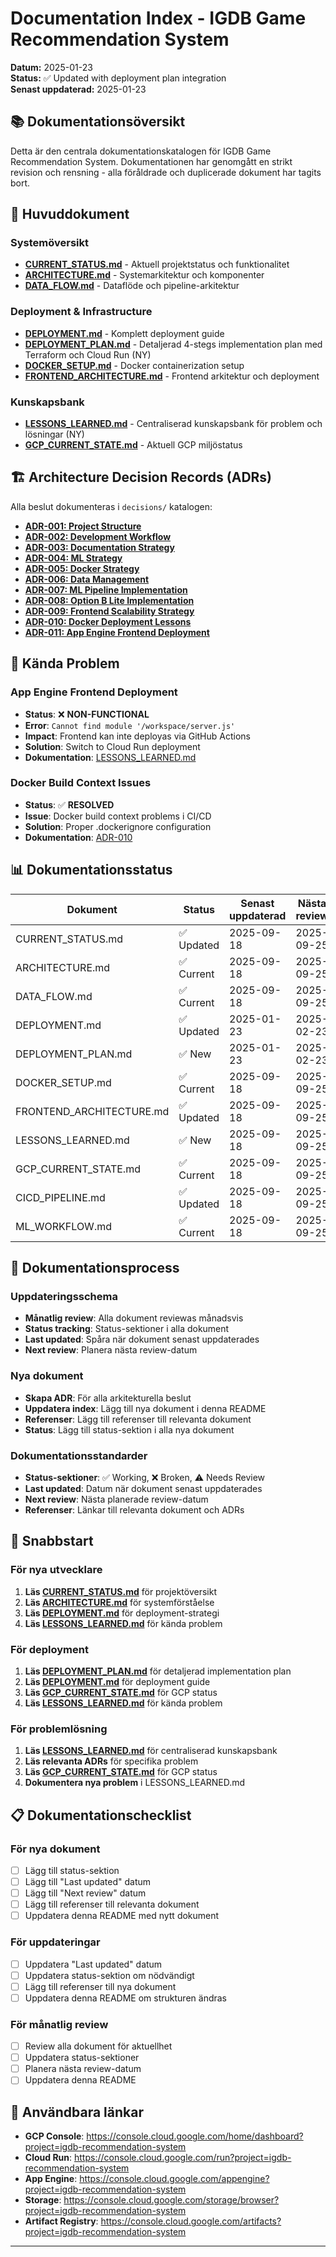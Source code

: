 # Documentation Index - IGDB Game Recommendation System

**Datum:** 2025-01-23  
**Status:** ✅ Updated with deployment plan integration  
**Senast uppdaterad:** 2025-01-23

## 📚 **Dokumentationsöversikt**

Detta är den centrala dokumentationskatalogen för IGDB Game Recommendation System. Dokumentationen har genomgått en strikt revision och rensning - alla föråldrade och duplicerade dokument har tagits bort.

## 🎯 **Huvuddokument**

### **Systemöversikt**
- **[CURRENT_STATUS.md](CURRENT_STATUS.md)** - Aktuell projektstatus och funktionalitet
- **[ARCHITECTURE.md](ARCHITECTURE.md)** - Systemarkitektur och komponenter
- **[DATA_FLOW.md](DATA_FLOW.md)** - Dataflöde och pipeline-arkitektur

### **Deployment & Infrastructure**
- **[DEPLOYMENT.md](DEPLOYMENT.md)** - Komplett deployment guide
- **[DEPLOYMENT_PLAN.md](DEPLOYMENT_PLAN.md)** - Detaljerad 4-stegs implementation plan med Terraform och Cloud Run (NY)
- **[DOCKER_SETUP.md](DOCKER_SETUP.md)** - Docker containerization setup
- **[FRONTEND_ARCHITECTURE.md](FRONTEND_ARCHITECTURE.md)** - Frontend arkitektur och deployment

### **Kunskapsbank**
- **[LESSONS_LEARNED.md](LESSONS_LEARNED.md)** - Centraliserad kunskapsbank för problem och lösningar (NY)
- **[GCP_CURRENT_STATE.md](GCP_CURRENT_STATE.md)** - Aktuell GCP miljöstatus

## 🏗️ **Architecture Decision Records (ADRs)**

Alla beslut dokumenteras i `decisions/` katalogen:

- **[ADR-001: Project Structure](decisions/001-project-structure.md)**
- **[ADR-002: Development Workflow](decisions/002-development-workflow.md)**
- **[ADR-003: Documentation Strategy](decisions/003-documentation-strategy.md)**
- **[ADR-004: ML Strategy](decisions/004-ml-strategy.md)**
- **[ADR-005: Docker Strategy](decisions/005-docker-strategy.md)**
- **[ADR-006: Data Management](decisions/006-data-management.md)**
- **[ADR-007: ML Pipeline Implementation](decisions/007-ml-pipeline-implementation.md)**
- **[ADR-008: Option B Lite Implementation](decisions/008-option-b-lite-implementation.md)**
- **[ADR-009: Frontend Scalability Strategy](decisions/009-frontend-scalability-strategy.md)**
- **[ADR-010: Docker Deployment Lessons](decisions/010-docker-deployment-lessons.md)**
- **[ADR-011: App Engine Frontend Deployment](decisions/011-app-engine-frontend-deployment.md)**

## 🚨 **Kända Problem**

### **App Engine Frontend Deployment**
- **Status**: ❌ **NON-FUNCTIONAL**
- **Error**: `Cannot find module '/workspace/server.js'`
- **Impact**: Frontend kan inte deployas via GitHub Actions
- **Solution**: Switch to Cloud Run deployment
- **Dokumentation**: [LESSONS_LEARNED.md](LESSONS_LEARNED.md)

### **Docker Build Context Issues**
- **Status**: ✅ **RESOLVED**
- **Issue**: Docker build context problems i CI/CD
- **Solution**: Proper .dockerignore configuration
- **Dokumentation**: [ADR-010](decisions/010-docker-deployment-lessons.md)

## 📊 **Dokumentationsstatus**

| Dokument | Status | Senast uppdaterad | Nästa review |
|----------|--------|-------------------|---------------|
| CURRENT_STATUS.md | ✅ Updated | 2025-09-18 | 2025-09-25 |
| ARCHITECTURE.md | ✅ Current | 2025-09-18 | 2025-09-25 |
| DATA_FLOW.md | ✅ Current | 2025-09-18 | 2025-09-25 |
| DEPLOYMENT.md | ✅ Updated | 2025-01-23 | 2025-02-23 |
| DEPLOYMENT_PLAN.md | ✅ New | 2025-01-23 | 2025-02-23 |
| DOCKER_SETUP.md | ✅ Current | 2025-09-18 | 2025-09-25 |
| FRONTEND_ARCHITECTURE.md | ✅ Updated | 2025-09-18 | 2025-09-25 |
| LESSONS_LEARNED.md | ✅ New | 2025-09-18 | 2025-09-25 |
| GCP_CURRENT_STATE.md | ✅ Current | 2025-09-18 | 2025-09-25 |
| CICD_PIPELINE.md | ✅ Updated | 2025-09-18 | 2025-09-25 |
| ML_WORKFLOW.md | ✅ Current | 2025-09-18 | 2025-09-25 |

## 🔄 **Dokumentationsprocess**

### **Uppdateringsschema**
- **Månatlig review**: Alla dokument reviewas månadsvis
- **Status tracking**: Status-sektioner i alla dokument
- **Last updated**: Spåra när dokument senast uppdaterades
- **Next review**: Planera nästa review-datum

### **Nya dokument**
- **Skapa ADR**: För alla arkitekturella beslut
- **Uppdatera index**: Lägg till nya dokument i denna README
- **Referenser**: Lägg till referenser till relevanta dokument
- **Status**: Lägg till status-sektion i alla nya dokument

### **Dokumentationsstandarder**
- **Status-sektioner**: ✅ Working, ❌ Broken, ⚠️ Needs Review
- **Last updated**: Datum när dokument senast uppdaterades
- **Next review**: Nästa planerade review-datum
- **Referenser**: Länkar till relevanta dokument och ADRs

## 🎯 **Snabbstart**

### **För nya utvecklare**
1. **Läs [CURRENT_STATUS.md](CURRENT_STATUS.md)** för projektöversikt
2. **Läs [ARCHITECTURE.md](ARCHITECTURE.md)** för systemförståelse
3. **Läs [DEPLOYMENT.md](DEPLOYMENT.md)** för deployment-strategi
4. **Läs [LESSONS_LEARNED.md](LESSONS_LEARNED.md)** för kända problem

### **För deployment**
1. **Läs [DEPLOYMENT_PLAN.md](DEPLOYMENT_PLAN.md)** för detaljerad implementation plan
2. **Läs [DEPLOYMENT.md](DEPLOYMENT.md)** för deployment guide
3. **Läs [GCP_CURRENT_STATE.md](GCP_CURRENT_STATE.md)** för GCP status
4. **Läs [LESSONS_LEARNED.md](LESSONS_LEARNED.md)** för kända problem

### **För problemlösning**
1. **Läs [LESSONS_LEARNED.md](LESSONS_LEARNED.md)** för centraliserad kunskapsbank
2. **Läs relevanta ADRs** för specifika problem
3. **Läs [GCP_CURRENT_STATE.md](GCP_CURRENT_STATE.md)** för GCP status
4. **Dokumentera nya problem** i LESSONS_LEARNED.md

## 📋 **Dokumentationschecklist**

### **För nya dokument**
- [ ] Lägg till status-sektion
- [ ] Lägg till "Last updated" datum
- [ ] Lägg till "Next review" datum
- [ ] Lägg till referenser till relevanta dokument
- [ ] Uppdatera denna README med nytt dokument

### **För uppdateringar**
- [ ] Uppdatera "Last updated" datum
- [ ] Uppdatera status-sektion om nödvändigt
- [ ] Lägg till referenser till nya dokument
- [ ] Uppdatera denna README om strukturen ändras

### **För månatlig review**
- [ ] Review alla dokument för aktuellhet
- [ ] Uppdatera status-sektioner
- [ ] Planera nästa review-datum
- [ ] Uppdatera denna README

## 🔗 **Användbara länkar**

- **GCP Console**: https://console.cloud.google.com/home/dashboard?project=igdb-recommendation-system
- **Cloud Run**: https://console.cloud.google.com/run?project=igdb-recommendation-system
- **App Engine**: https://console.cloud.google.com/appengine?project=igdb-recommendation-system
- **Storage**: https://console.cloud.google.com/storage/browser?project=igdb-recommendation-system
- **Artifact Registry**: https://console.cloud.google.com/artifacts?project=igdb-recommendation-system

---

